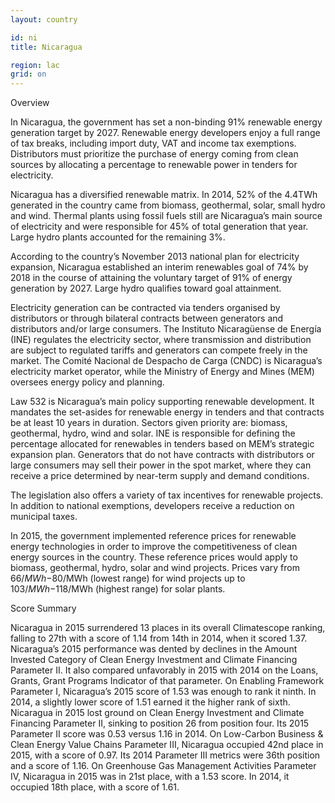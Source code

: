```yaml
---
layout: country

id: ni
title: Nicaragua

region: lac
grid: on
---
```

Overview

In Nicaragua, the government has set a non-binding 91% renewable energy generation target by 2027. Renewable energy developers enjoy a full range of tax breaks, including import duty, VAT and income tax exemptions. Distributors must prioritize the purchase of energy coming from clean sources by allocating a percentage to renewable power in tenders for electricity.

Nicaragua has a diversified renewable matrix. In 2014, 52% of the 4.4TWh generated in the country came from biomass, geothermal, solar, small hydro and wind. Thermal plants using fossil fuels still are Nicaragua’s main source of electricity and were responsible for 45% of total generation that year. Large hydro plants accounted for the remaining 3%.

According to the country’s November 2013 national plan for electricity expansion, Nicaragua established an interim renewables goal of 74% by 2018 in the course of attaining the voluntary target of 91% of energy generation by 2027. Large hydro qualifies toward goal attainment.

Electricity generation can be contracted via tenders organised by distributors or through bilateral contracts between generators and distributors and/or large consumers. The Instituto Nicaragüense de Energía (INE) regulates the electricity sector, where transmission and distribution are subject to regulated tariffs and generators can compete freely in the market. The Comité Nacional de Despacho de Carga (CNDC) is Nicaragua’s electricity market operator, while the Ministry of Energy and Mines (MEM) oversees energy policy and planning.

Law 532 is Nicaragua’s main policy supporting renewable development. It mandates the set-asides for renewable energy in tenders and that contracts be at least 10 years in duration. Sectors given priority are: biomass, geothermal, hydro, wind and solar. INE is responsible for defining the percentage allocated for renewables in tenders based on MEM’s strategic expansion plan. Generators that do not have contracts with distributors or large consumers may sell their power in the spot market, where they can receive a price determined by near-term supply and demand conditions.

The legislation also offers a variety of tax incentives for renewable projects. In addition to national exemptions, developers receive a reduction on municipal taxes.

In 2015, the government implemented reference prices for renewable energy technologies in order to improve the competitiveness of clean energy sources in the country. These reference prices would apply to biomass, geothermal, hydro, solar and wind projects. Prices vary from $66/MWh-$80/MWh (lowest range) for wind projects up to $103/MWh-$118/MWh (highest range) for solar plants. 

Score Summary

Nicaragua in 2015 surrendered 13 places in its overall Climatescope ranking, falling to 27th with a score of 1.14 from 14th in 2014, when it scored 1.37.
Nicaragua’s 2015 performance was dented by declines in the Amount Invested Category of Clean Energy Investment and Climate Financing Parameter II. It also compared unfavorably in 2015 with 2014 on the Loans, Grants, Grant Programs Indicator of that parameter.
On Enabling Framework Parameter I, Nicaragua’s 2015 score of 1.53 was enough to rank it ninth. In 2014, a slightly lower score of 1.51 earned it the higher rank of sixth.
Nicaragua in 2015 lost ground on Clean Energy Investment and Climate Financing Parameter II, sinking to position 26 from position four. Its 2015 Parameter II score was 0.53 versus 1.16 in 2014.
On Low-Carbon Business & Clean Energy Value Chains Parameter III, Nicaragua occupied 42nd place in 2015, with a score of 0.97. Its 2014 Parameter III metrics were 36th position and a score of 1.16.
On Greenhouse Gas Management Activities Parameter IV, Nicaragua in 2015 was in 21st place, with a 1.53 score. In 2014, it occupied 18th place, with a score of 1.61.
